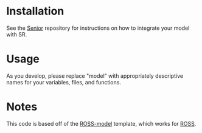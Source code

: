 # Installation

See the [Senior](http://github.com/gonsie/SR) repository for instructions on how to integrate your model with SR.

# Usage

As you develop, please replace "model" with appropriately descriptive names for your variables, files, and functions.

# Notes

This code is based off of the [ROSS-model](http://github.com/gonise/ROSS-model) template, which works for [ROSS](http://github.com/carothersc/ROSS).
